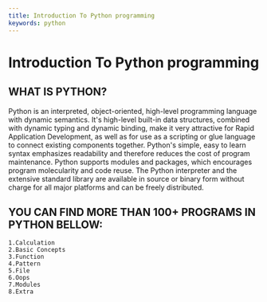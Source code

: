 ```yaml
---
title: Introduction To Python programming
keywords: python
---
```


# Introduction To Python programming

## WHAT IS PYTHON?

Python is an interpreted, object-oriented, high-level programming language with dynamic semantics. It's high-level built-in data structures, combined with dynamic typing and dynamic binding, make it very attractive for Rapid Application Development, as well as for use as a scripting or glue language to connect existing components together. Python's simple, easy to learn syntax emphasizes readability and therefore reduces the cost of program maintenance. Python supports modules and packages, which encourages program molecularity and code reuse. The Python interpreter and the extensive standard library are available in source or binary form without charge for all major platforms and can be freely distributed.





## YOU CAN FIND MORE THAN 100+ PROGRAMS IN PYTHON BELLOW: 

    1.Calculation
    2.Basic Concepts 
    3.Function
    4.Pattern
    5.File
    6.Oops
    7.Modules
    8.Extra
